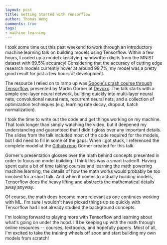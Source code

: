 ```yaml
---
layout: post
title: Getting Started with Tensorflow
author: Thomas Weng
comments: true
tags:
- machine learning
---
```


I took some time out this past weekend to work through an introductory machine learning talk on building models using Tensorflow. Within a few hours, I coded up a model classifying handwritten digits from the MNIST dataset with 99.5% accuracy! Considering that the accuracy of cutting edge research models currently hover at around 99.7%, my model was a pretty good result for just a few hours of development.

The resource I relied on to ramp up was [Google's crash course through Tensorflow](https://cloud.google.com/blog/big-data/2017/01/learn-tensorflow-and-deep-learning-without-a-phd), presented by Martin Gorner at [Devoxx](https://devoxx.com/). The talk starts with a simple one-layer neural network, building quickly into multi-layer neural nets, convolutional neural nets, recurrent neural nets, and a collection of optimization techniques (e.g. learning rate decay, dropout, batch normalization).

I took the time to write out the code and get things working on my machine. That took longer than simply watching the video, but it deepened my understanding and guaranteed that I didn't gloss over any important details. The slides from the talk included most of the code required for the models, but I did need to fill in some of the gaps. When I got stuck, I referenced the complete model at the [Github repo](https://github.com/martin-gorner/tensorflow-mnist-tutorial) Gorner created for this talk.

Gorner's presentation glosses over the math behind concepts presented in order to focus on model building. I think this was a smart tradeoff. Having spent quite a bit of time taking courses and learning the math powering machine learning, the details of how the math works would probably be too involved for a short talk. And when it comes to actually building models, Tensorflow does the heavy lifting and abstracts the mathematical details away anyway.

Of course, the math does become more relevant as one continues working with ML. I'm sure I wouldn't have picked things up so quickly with Tensorflow had I not already studied the background concepts.

I'm looking forward to playing more with Tensorflow and learning about what's going on under the hood. I'll be keeping up with the math through online resources -- courses, textbooks, and hopefully papers. Most of all, I'm excited to take the training wheels off soon and start building my own models from scratch!

